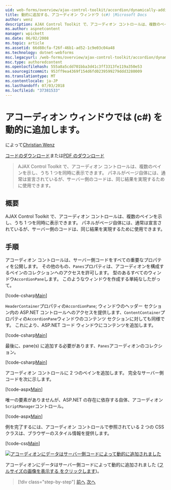 ```yaml
---
uid: web-forms/overview/ajax-control-toolkit/accordion/dynamically-adding-an-accordion-pane-cs
title: 動的に追加する、アコーディオン ウィンドウ (c#) |Microsoft Docs
author: wenz
description: AJAX Control Toolkit で、アコーディオン コントロールは、複数のペインを示し、うち 1 つを同時に表示できます。 パネルには、w を宣言は、通常は.
ms.author: aspnetcontent
manager: wpickett
ms.date: 06/02/2008
ms.topic: article
ms.assetid: 66d88cfa-f26f-46b1-ad52-1c9e03c04a48
ms.technology: dotnet-webforms
msc.legacyurl: /web-forms/overview/ajax-control-toolkit/accordion/dynamically-adding-an-accordion-pane-cs
msc.type: authoredcontent
ms.openlocfilehash: 555a8a5cdd701bba3d41c3ff3313fe119a350e53
ms.sourcegitcommit: 953ff9ea4369f154d6fd0239599279ddd3280009
ms.translationtype: MT
ms.contentlocale: ja-JP
ms.lasthandoff: 07/03/2018
ms.locfileid: "37381533"
---
```

<a name="dynamically-adding-an-accordion-pane-c"></a>アコーディオン ウィンドウでは (c#) を動的に追加します。
====================
によって[Christian Wenz](https://github.com/wenz)

[コードのダウンロード](http://download.microsoft.com/download/5/6/d/56d50cef-2011-4c8f-9891-7edc6dc57df9/Accordion2.cs.zip)または[PDF のダウンロード](http://download.microsoft.com/download/6/7/1/6718d452-ff89-4d3f-a90e-c74ec2d636a3/accordion2CS.pdf)

> AJAX Control Toolkit で、アコーディオン コントロールは、複数のペインを示し、うち 1 つを同時に表示できます。 パネルがページ自体には、通常は宣言されているが、サーバー側のコードは、同じ結果を実現するために使用できます。


## <a name="overview"></a>概要

AJAX Control Toolkit で、アコーディオン コントロールは、複数のペインを示し、うち 1 つを同時に表示できます。 パネルがページ自体には、通常は宣言されているが、サーバー側のコードは、同じ結果を実現するために使用できます。

## <a name="steps"></a>手順

アコーディオン コントロールは、サーバー側コードをすべての重要なプロパティを公開します。 その他のもの、`Panes`プロパティは、アコーディオンを構成するペインのコレクションへのアクセスを許可します。 型のあるすべてのウィンドウ`AccordionPane`します。 このようなウィンドウを作成する単純なしたがって。

[!code-csharp[Main](dynamically-adding-an-accordion-pane-cs/samples/sample1.cs)]

`HeaderContainer`プロパティの`AccordionPane`; ウィンドウのヘッダー セクション内の ASP.NET コントロールへのアクセスを提供します、`ContentContainer`プロパティの`AccordionPane`ウィンドウのコンテンツ セクションに対しても同様です。 これにより、ASP.NET コード ウィンドウにコンテンツを追加します。

[!code-csharp[Main](dynamically-adding-an-accordion-pane-cs/samples/sample2.cs)]

最後に、pane(s) に追加する必要があります、`Panes`アコーディオンのコレクション。

[!code-csharp[Main](dynamically-adding-an-accordion-pane-cs/samples/sample3.cs)]

アコーディオン コントロールに 2 つのペインを追加します。 完全なサーバー側コードを次に示します。

[!code-aspx[Main](dynamically-adding-an-accordion-pane-cs/samples/sample4.aspx)]

唯一の要素がありませんが、ASP.NET の存在に依存する自体、アコーディオン`ScriptManager`コントロール。

[!code-aspx[Main](dynamically-adding-an-accordion-pane-cs/samples/sample5.aspx)]

例を完了するには、アコーディオン コントロールで参照されている 2 つの CSS クラスは、ブラウザーのスタイル情報を提供します。

[!code-css[Main](dynamically-adding-an-accordion-pane-cs/samples/sample6.css)]


[![アコーディオンにデータはサーバー側コードによって動的に追加されました](dynamically-adding-an-accordion-pane-cs/_static/image2.png)](dynamically-adding-an-accordion-pane-cs/_static/image1.png)

アコーディオンにデータはサーバー側コードによって動的に追加されました ([フルサイズの画像を表示する をクリックします](dynamically-adding-an-accordion-pane-cs/_static/image3.png))。

> [!div class="step-by-step"]
> [前へ](databinding-to-an-accordion-cs.md)
> [次へ](databinding-to-an-accordion-vb.md)
